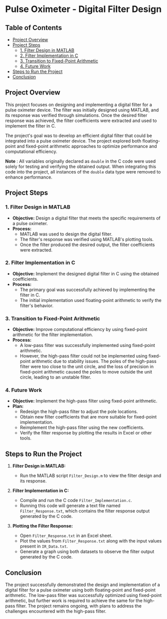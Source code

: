 # Pulse Oximeter - Digital Filter Design

## Table of Contents
- [Project Overview](#project-overview)
- [Project Steps](#project-steps)
  - [1. Filter Design in MATLAB](#1-filter-design-in-matlab)
  - [2. Filter Implementation in C](#2-filter-implementation-in-c)
  - [3. Transition to Fixed-Point Arithmetic](#3-transition-to-fixed-point-arithmetic)
  - [4. Future Work](#4-future-work)
- [Steps to Run the Project](#steps-to-run-the-project)
- [Conclusion](#conclusion)

## Project Overview

This project focuses on designing and implementing a digital filter for a pulse oximeter device. The filter was initially designed using MATLAB, and its response was verified through simulations. Once the desired filter response was achieved, the filter coefficients were extracted and used to implement the filter in C.

The project's goal was to develop an efficient digital filter that could be integrated into a pulse oximeter device. The project explored both floating-point and fixed-point arithmetic approaches to optimize performance and computational efficiency.

**Note** : All variables originally declared as `double` in the C code were used solely for testing and verifying the obtained output. When integrating this code into the project, all instances of the `double` data type were removed to enhance performance.

## Project Steps

### 1. Filter Design in MATLAB
- **Objective:** Design a digital filter that meets the specific requirements of a pulse oximeter.
- **Process:** 
  - MATLAB was used to design the digital filter.
  - The filter's response was verified using MATLAB's plotting tools.
  - Once the filter produced the desired output, the filter coefficients were extracted.

### 2. Filter Implementation in C
- **Objective:** Implement the designed digital filter in C using the obtained coefficients.
- **Process:**
  - The primary goal was successfully achieved by implementing the filter in C.
  - The initial implementation used floating-point arithmetic to verify the filter's behavior.

### 3. Transition to Fixed-Point Arithmetic
- **Objective:** Improve computational efficiency by using fixed-point arithmetic for the filter implementation.
- **Process:**
  - A low-pass filter was successfully implemented using fixed-point arithmetic.
  - However, the high-pass filter could not be implemented using fixed-point arithmetic due to stability issues. The poles of the high-pass filter were too close to the unit circle, and the loss of precision in fixed-point arithmetic caused the poles to move outside the unit circle, leading to an unstable filter.

### 4. Future Work
- **Objective:** Implement the high-pass filter using fixed-point arithmetic.
- **Plan:**
  - Redesign the high-pass filter to adjust the pole locations.
  - Obtain new filter coefficients that are more suitable for fixed-point implementation.
  - Reimplement the high-pass filter using the new coefficients.
  - Verify the filter response by plotting the results in Excel or other tools.

## Steps to Run the Project

1. **Filter Design in MATLAB:**
   - Run the MATLAB script `Filter_Design.m` to view the filter design and its response.

2. **Filter Implementation in C:**
   - Compile and run the C code `Filter_Implementation.c`.
   - Running this code will generate a text file named `Filter_Response.txt`, which contains the filter response output generated by the C code.

3. **Plotting the Filter Response:**
   - Open `Filter_Response.txt` in an Excel sheet.
   - Plot the values from `Filter_Response.txt` along with the input values present in `IR_Data.txt`.
   - Generate a graph using both datasets to observe the filter output generated by the C code.

## Conclusion

The project successfully demonstrated the design and implementation of a digital filter for a pulse oximeter using both floating-point and fixed-point arithmetic. The low-pass filter was successfully optimized using fixed-point arithmetic, but further work is required to achieve the same for the high-pass filter. The project remains ongoing, with plans to address the challenges encountered with the high-pass filter.
